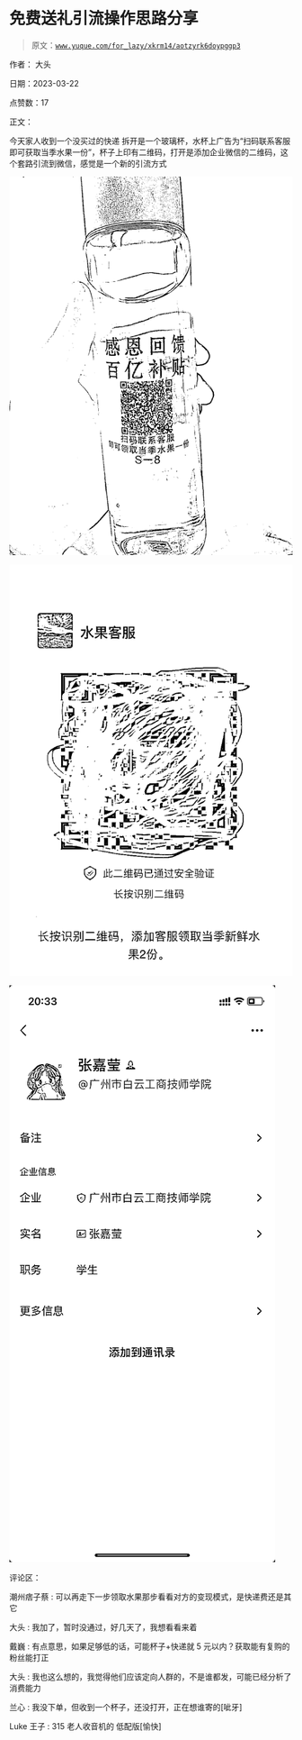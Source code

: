 # 免费送礼引流操作思路分享

> 原文：[`www.yuque.com/for_lazy/xkrm14/aotzyrk6doypggp3`](https://www.yuque.com/for_lazy/xkrm14/aotzyrk6doypggp3)

作者： 大头

日期：2023-03-22

点赞数：17

正文：

今天家人收到一个没买过的快递 拆开是一个玻璃杯，水杯上广告为“扫码联系客服即可获取当季水果一份”，杯子上印有二维码，打开是添加企业微信的二维码，这个套路引流到微信，感觉是一个新的引流方式

![](img/b30e1c1336fe0dd1f0576a754901e3f0.png)  

![](img/cd338b729c9f0121eef2cc590ae92f3b.png)  

![](img/5afd163982660122c6ea52bb12e75f3d.png)  

评论区：

潮州痞子蔡 : 可以再走下一步领取水果那步看看对方的变现模式，是快递费还是其它

大头 : 我加了，暂时没通过，好几天了，我想看看来着

戴巍 : 有点意思，如果足够低的话，可能杯子+快递就 5 元以内？获取能有复购的粉丝能打正

大头 : 我也这么想的，我觉得他们应该定向人群的，不是谁都发，可能已经分析了消费能力

兰心 : 我没下单，但收到一个杯子，还没打开，正在想谁寄的[呲牙]

Luke 王子 : 315 老人收音机的 低配版[愉快]



